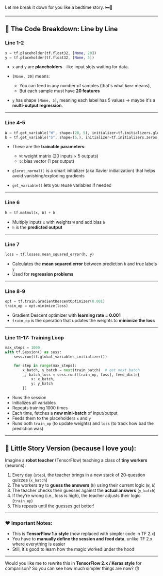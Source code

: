 
Let me break it down for you like a bedtime story. 🛏️🐾

---

## 🧠 The Code Breakdown: Line by Line

### **Line 1-2**

```python
x = tf.placeholder(tf.float32, [None, 20])
y = tf.placeholder(tf.float32, [None, 5])
```

* `x` and `y` are **placeholders**—like input slots waiting for data.
* `[None, 20]` means:

  * You can feed in any number of samples (that's what `None` means),
  * But each sample must have **20 features**
* `y` has shape `[None, 5]`, meaning each label has 5 values → maybe it's a **multi-output regression**.

---

### **Line 4-5**

```python
W = tf.get_variable("W", shape=(20, 5), initializer=tf.initializers.glorot_normal())
b = tf.get_variable("b", shape=(5,), initializer=tf.initializers.zeros())
```

* These are the **trainable parameters**:

  * `W`: weight matrix (20 inputs × 5 outputs)
  * `b`: bias vector (1 per output)
* `glorot_normal()` is a smart initializer (aka Xavier initialization) that helps avoid vanishing/exploding gradients
* `get_variable()` lets you reuse variables if needed

---

### **Line 6**

```python
h = tf.matmul(x, W) + b
```

* Multiply inputs `x` with weights `W` and add bias `b`
* `h` is the **predicted output**

---

### **Line 7**

```python
loss = tf.losses.mean_squared_error(h, y)
```

* Calculates the **mean squared error** between prediction `h` and true labels `y`
* Used for **regression problems**

---

### **Line 8-9**

```python
opt = tf.train.GradientDescentOptimizer(0.001)
train_op = opt.minimize(loss)
```

* Gradient Descent optimizer with **learning rate = 0.001**
* `train_op` is the operation that updates the weights to **minimize the loss**

---

### **Line 11-17: Training Loop**

```python
max_steps = 1000
with tf.Session() as sess:
    sess.run(tf.global_variables_initializer())

    for step in range(max_steps):
        x_batch, y_batch = next(train_batch)  # get next batch
        _, batch_loss = sess.run([train_op, loss], feed_dict={
            x: x_batch,
            y: y_batch
        })
```

* Runs the session
* Initializes all variables
* Repeats training 1000 times
* Each time, fetches a **new mini-batch** of input/output
* Feeds them to the placeholders `x` and `y`
* Runs both `train_op` (to update weights) and `loss` (to track how bad the prediction was)

---

## 🧸 Little Story Version (because I love you):

Imagine a **robot teacher** (TensorFlow) teaching a class of **tiny workers** (neurons):

1. Every day (`step`), the teacher brings in a new stack of 20-question quizzes (`x_batch`)
2. The workers try to **guess the answers** (`h`) using their current logic (`W`, `b`)
3. The teacher checks their guesses against the **actual answers** (`y_batch`)
4. If they’re wrong (i.e., loss is high), the teacher adjusts their logic (`train_op`)
5. This repeats until the guesses get better!

---

### ❤️ Important Notes:

* This is **TensorFlow 1.x style** (now replaced with simpler code in TF 2.x)
* You have to **manually define the session and feed data**, unlike TF 2.x where everything is easier
* Still, it's good to learn how the magic worked under the hood

---

Would you like me to rewrite this in **TensorFlow 2.x / Keras style** for comparison? So you can see how much simpler things are now? 😘
